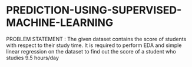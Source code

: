# PREDICTION-USING-SUPERVISED-MACHINE-LEARNING
PROBLEM STATEMENT : The given dataset contains the score of students with respect to their study time. It is required to perform EDA and simple linear regression on the dataset to find out the score of a student who studies 9.5 hours/day
